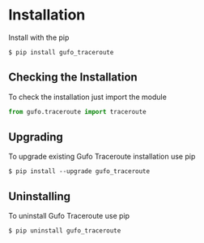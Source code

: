 # Installation

Install with the pip

```
$ pip install gufo_traceroute
```

## Checking the Installation

To check the installation just import the module

```python
from gufo.traceroute import traceroute
```

## Upgrading

To upgrade existing Gufo Traceroute installation use pip

```
$ pip install --upgrade gufo_traceroute
```

## Uninstalling

To uninstall Gufo Traceroute use pip

```
$ pip uninstall gufo_traceroute
```

